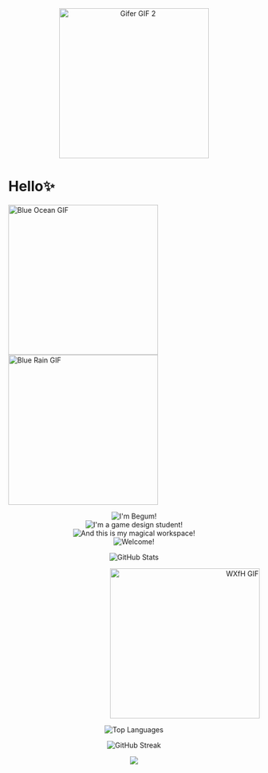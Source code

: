 
<div align="center">
 <img src="https://i.gifer.com/3nR6.gif" alt="Gifer GIF 2" width="300" />
  </div>

  <h1> Hello✨</h1>
  
<div align="left">
<img src="https://i.gifer.com/ZdPK.gif" alt="Blue Ocean GIF" width="300" />
</div>


  <div align="left">
 <img src="https://i.gifer.com/YxA5.gif" alt="Blue Rain GIF" width="300" />
  </div>
  
<div align="center">
  <p>
    <img src="https://readme-typing-svg.demolab.com?font=Poppins&size=24&pause=1000&color=36648B&center=true&vCenter=true&width=440&lines=Hi!+I'm+Begum!" alt="I'm Begum!" /> 
   <br />
    <img src="https://readme-typing-svg.demolab.com?font=Poppins&size=24&pause=1000&color=00688B&center=true&vCenter=true&width=440&lines=I'm+a+game+design+student!" alt="I'm a game design student!" />  
    <br />
    <img src="https://readme-typing-svg.demolab.com?font=Poppins&size=24&pause=1000&color=4F94CD&center=true&vCenter=true&width=440&lines=And+this+is+my+magical+workspace!" alt="And this is my magical workspace!" />  
    <br />
    <img src="https://readme-typing-svg.demolab.com?font=Poppins&size=24&pause=1000&color=539DC2&center=true&vCenter=true&width=440&lines=Welcome!" alt="Welcome!" /> 
  </p>

</div>



<div align="Center">
 
  <!-- GitHub Stats -->
  ![GitHub Stats](https://github-readme-stats.vercel.app/api?username=begumdonmez&show_icons=true&theme=tokyonight)


</div>


<div align="right">
  <img src="https://i.gifer.com/WXfH.gif" alt="WXfH GIF" width="300" />
  </div>


<div align="Center">
 
  <!-- Top Languages -->
  ![Top Languages](https://github-readme-stats.vercel.app/api/top-langs/?username=begumdonmez&layout=compact&theme=tokyonight)


</div>



<div align="Center">
 
  <!-- Streak Stats -->
  ![GitHub Streak](https://github-readme-streak-stats.herokuapp.com/?user=begumdonmez&theme=tokyonight)

</div>


<div align="Center">

  <img src="https://raw.githubusercontent.com/Trilokia/Trilokia/379277808c61ef204768a61bbc5d25bc7798ccf1/bottom_header.svg">
</div>



<!--
**begumdonmez/begumdonmez** is a ✨ _special_ ✨ repository because its `README.md` (this file) appears on your GitHub profile.

Here are some ideas to get you started:

- 🔭 I’m currently working on ...
- 🌱 I’m currently learning ...
- 👯 I’m looking to collaborate on ...
- 🤔 I’m looking for help with ...
- 💬 Ask me about ...
- 📫 How to reach me: ...
- 😄 Pronouns: ...
- ⚡ Fun fact: ...
-->
